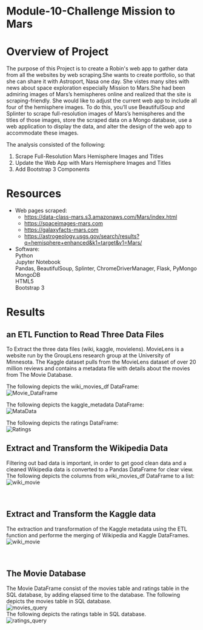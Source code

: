 # Module-10-Challenge Mission to Mars
# Overview of Project #
The purpose of this Project is to create a Robin's web app to gather data from all the websites by web scraping.She wants to create portfolio, so that she can share it with Astroport, Nasa one day. She vistes many sites with news about space exploration especially Mission to Mars.She had been admiring images of Mars’s hemispheres online and realized that the site is scraping-friendly. She would like to adjust the current web app to include all four of the hemisphere images. To do this, you’ll use BeautifulSoup and Splinter to scrape full-resolution images of Mars’s hemispheres and the titles of those images, store the scraped data on a Mongo database, use a web application to display the data, and alter the design of the web app to accommodate these images.

The analysis consisted of the following:
1. Scrape Full-Resolution Mars Hemisphere Images and Titles
2. Update the Web App with Mars Hemisphere Images and Titles
3. Add Bootstrap 3 Components

# Resources #

- Web pages scraped:<br>
  - https://data-class-mars.s3.amazonaws.com/Mars/index.html
  - https://spaceimages-mars.com
  - https://galaxyfacts-mars.com
  - https://astrogeology.usgs.gov/search/results?q=hemisphere+enhanced&k1=target&v1=Mars/<br>
- Software:<br>
  Python<br>
  Jupyter Notebook<br>
  Pandas, BeautifulSoup, Splinter, ChromeDriverManager, Flask, PyMongo<br>
  MongoDB<br>
  HTML5<br>
  Bootstrap 3<br>
# Results #
## an ETL Function to Read Three Data Files ##
To Extract the three data files (wiki, kaggle, movielens). MovieLens is a website run by the GroupLens research group at the University of Minnesota. The Kaggle dataset pulls from the MovieLens dataset of over 20 million reviews and contains a metadata file with details about the movies from The Movie Database.<br>

The following depicts the wiki_movies_df DataFrame:<br>
![Movie_DataFrame](/Image/Wiki_Movies.png) <br>

The following depicts the kaggle_metadata DataFrame: <br>
![MataData](/Image/kaggle_metadata.png) <br>

The following depicts the ratings DataFrame: <br>
![Ratings](/Image/Rating.png) <br>

##  Extract and Transform the Wikipedia Data ##
Filtering out bad data is important, in order to get good clean data and a cleaned Wikipedia data is converted to a Pandas DataFrame for clear view.<br>
The following depicts the columns from wiki_movies_df DataFrame to a list:<br>
![wiki_movie](/Image/to_list.png) <br>
<br><br>

## Extract and Transform the Kaggle data ##
The extraction and transformation of the Kaggle metadata using the ETL function and performe the merging of Wikipedia and Kaggle DataFrames. <br>
![wiki_movie](/Image/Wiki_Movies.png)<br>
<br><br>

## The Movie Database ##
The Movie DataFrame consist of the movies table and ratings table in the SQL database, by adding elapsed time to the database.
The following depicts the movies table in SQL database.<br>
![movies_query](/resources/movies_query.png)<br>
The following depicts the ratings table in SQL database.<br>
![ratings_query](/resources/ratings_query.png)<br>
<br><br>
